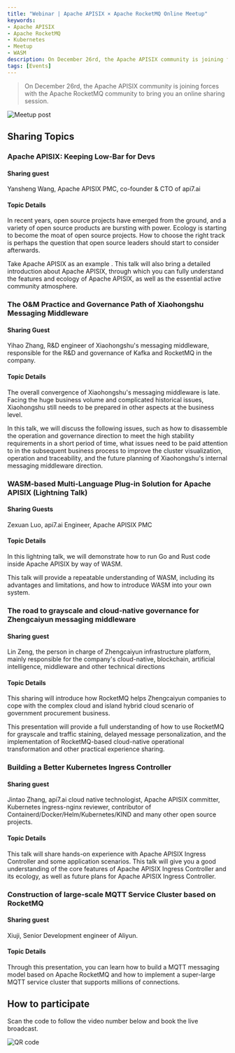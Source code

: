 ```yaml
---
title: "Webinar | Apache APISIX × Apache RocketMQ Online Meetup"
keywords: 
- Apache APISIX
- Apache RocketMQ
- Kubernetes
- Meetup
- WASM
description: On December 26rd, the Apache APISIX community is joining forces with the Apache RocketMQ community to bring you an online sharing session.
tags: [Events]
---
```


> On December 26rd, the Apache APISIX community is joining forces with the Apache RocketMQ community to bring you an online sharing session.

<!--truncate-->

![Meetup post](https://static.apiseven.com/202108/1639618571630-50324e59-64df-4747-8139-fedc4a63a297.jpeg)

## Sharing Topics

### Apache APISIX: Keeping Low-Bar for Devs

#### Sharing guest

Yansheng Wang, Apache APISIX PMC, co-founder & CTO of api7.ai

#### Topic Details

In recent years, open source projects have emerged from the ground, and a variety of open source products are bursting with power. Ecology is starting to become the moat of open source projects. How to choose the right track is perhaps the question that open source leaders should start to consider afterwards.

Take Apache APISIX as an example . This talk will also bring a detailed introduction about Apache APISIX, through which you can fully understand the features and ecology of Apache APISIX, as well as the essential active community atmosphere.

### The O&M Practice and Governance Path of Xiaohongshu Messaging Middleware

#### Sharing Guest

Yihao Zhang, R&D engineer of Xiaohongshu's messaging middleware, responsible for the R&D and governance of Kafka and RocketMQ in the company.

#### Topic Details

The overall convergence of Xiaohongshu's messaging middleware is late. Facing the huge business volume and complicated historical issues, Xiaohongshu still needs to be prepared in other aspects at the business level.

In this talk, we will discuss the following issues, such as how to disassemble the operation and governance direction to meet the high stability requirements in a short period of time, what issues need to be paid attention to in the subsequent business process to improve the cluster visualization, operation and traceability, and the future planning of Xiaohongshu's internal messaging middleware direction.

### WASM-based Multi-Language Plug-in Solution for Apache APISIX (Lightning Talk)

#### Sharing Guests

Zexuan Luo, api7.ai Engineer, Apache APISIX PMC

#### Topic Details

In this lightning talk, we will demonstrate how to run Go and Rust code inside Apache APISIX by way of WASM.

This talk will provide a repeatable understanding of WASM, including its advantages and limitations, and how to introduce WASM into your own system.

### The road to grayscale and cloud-native governance for Zhengcaiyun messaging middleware

#### Sharing guest

Lin Zeng, the person in charge of Zhengcaiyun infrastructure platform, mainly responsible for the company's cloud-native, blockchain, artificial intelligence, middleware and other technical directions

#### Topic Details

This sharing will introduce how RocketMQ helps Zhengcaiyun companies to cope with the complex cloud and island hybrid cloud scenario of government procurement business.

This presentation will provide a full understanding of how to use RocketMQ for grayscale and traffic staining, delayed message personalization, and the implementation of RocketMQ-based cloud-native operational transformation and other practical experience sharing.

### Building a Better Kubernetes Ingress Controller

#### Sharing guest

Jintao Zhang, api7.ai cloud native technologist, Apache APISIX committer, Kubernetes ingress-nginx reviewer, contributor of Containerd/Docker/Helm/Kubernetes/KIND and many other open source projects.

#### Topic Details

This talk will share hands-on experience with Apache APISIX Ingress Controller and some application scenarios. This talk will give you a good understanding of the core features of Apache APISIX Ingress Controller and its ecology, as well as future plans for Apache APISIX Ingress Controller.

### Construction of large-scale MQTT Service Cluster based on RocketMQ

#### Sharing guest

Xiuji, Senior Development engineer of Aliyun.

#### Topic Details

Through this presentation, you can learn how to build a MQTT messaging model based on Apache RocketMQ and how to implement a super-large MQTT service cluster that supports millions of connections.

## How to participate

Scan the code to follow the video number below and book the live broadcast.

![QR code](https://static.apiseven.com/202108/1639618627132-2ce4f183-4d3f-40ca-ae5f-397a48f650ae.png)
